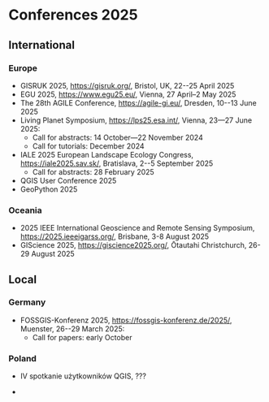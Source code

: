 # Conferences 2025

## International

### Europe

  - GISRUK 2025, https://gisruk.org/, Bristol, UK, 22--25 April 2025
  - EGU 2025, https://www.egu25.eu/, Vienna, 27 April–2 May 2025
  - The 28th AGILE Conference, https://agile-gi.eu/, Dresden, 10--13 June 2025
  - Living Planet Symposium, https://lps25.esa.int/, Vienna, 23—27 June 2025:
    - Call for abstracts: 14 October—22 November 2024
    - Call for tutorials: December 2024
  - IALE 2025 European Landscape Ecology Congress, https://iale2025.sav.sk/, Bratislava, 2--5 September 2025
    - Call for abstracts: 28 February 2025
  - QGIS User Conference 2025
  - GeoPython 2025
 
### Oceania

  - 2025 IEEE International Geoscience and Remote Sensing Symposium, https://2025.ieeeigarss.org/, Brisbane, 3-8 August 2025
  - GIScience 2025, https://giscience2025.org/, Ōtautahi Christchurch, 26-29 August 2025

## Local

### Germany

  - FOSSGIS-Konferenz 2025, https://fossgis-konferenz.de/2025/, Muenster, 26--29 March 2025:
    - Call for papers: early October

### Poland

  - IV spotkanie użytkowników QGIS, ???











 - 

